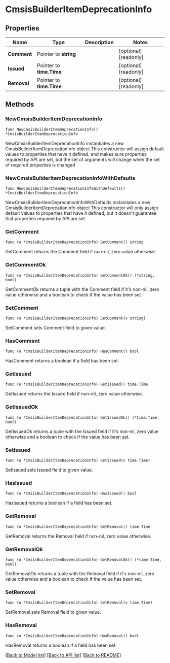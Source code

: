 <!--
Copyright (C) 2020-2022 Arm Limited or its affiliates and Contributors. All rights reserved.
SPDX-License-Identifier: Apache-2.0
-->
# CmsisBuilderItemDeprecationInfo

## Properties

Name | Type | Description | Notes
------------ | ------------- | ------------- | -------------
**Comment** | Pointer to **string** |  | [optional] [readonly] 
**Issued** | Pointer to **time.Time** |  | [optional] [readonly] 
**Removal** | Pointer to **time.Time** |  | [optional] [readonly] 

## Methods

### NewCmsisBuilderItemDeprecationInfo

`func NewCmsisBuilderItemDeprecationInfo() *CmsisBuilderItemDeprecationInfo`

NewCmsisBuilderItemDeprecationInfo instantiates a new CmsisBuilderItemDeprecationInfo object
This constructor will assign default values to properties that have it defined,
and makes sure properties required by API are set, but the set of arguments
will change when the set of required properties is changed

### NewCmsisBuilderItemDeprecationInfoWithDefaults

`func NewCmsisBuilderItemDeprecationInfoWithDefaults() *CmsisBuilderItemDeprecationInfo`

NewCmsisBuilderItemDeprecationInfoWithDefaults instantiates a new CmsisBuilderItemDeprecationInfo object
This constructor will only assign default values to properties that have it defined,
but it doesn't guarantee that properties required by API are set

### GetComment

`func (o *CmsisBuilderItemDeprecationInfo) GetComment() string`

GetComment returns the Comment field if non-nil, zero value otherwise.

### GetCommentOk

`func (o *CmsisBuilderItemDeprecationInfo) GetCommentOk() (*string, bool)`

GetCommentOk returns a tuple with the Comment field if it's non-nil, zero value otherwise
and a boolean to check if the value has been set.

### SetComment

`func (o *CmsisBuilderItemDeprecationInfo) SetComment(v string)`

SetComment sets Comment field to given value.

### HasComment

`func (o *CmsisBuilderItemDeprecationInfo) HasComment() bool`

HasComment returns a boolean if a field has been set.

### GetIssued

`func (o *CmsisBuilderItemDeprecationInfo) GetIssued() time.Time`

GetIssued returns the Issued field if non-nil, zero value otherwise.

### GetIssuedOk

`func (o *CmsisBuilderItemDeprecationInfo) GetIssuedOk() (*time.Time, bool)`

GetIssuedOk returns a tuple with the Issued field if it's non-nil, zero value otherwise
and a boolean to check if the value has been set.

### SetIssued

`func (o *CmsisBuilderItemDeprecationInfo) SetIssued(v time.Time)`

SetIssued sets Issued field to given value.

### HasIssued

`func (o *CmsisBuilderItemDeprecationInfo) HasIssued() bool`

HasIssued returns a boolean if a field has been set.

### GetRemoval

`func (o *CmsisBuilderItemDeprecationInfo) GetRemoval() time.Time`

GetRemoval returns the Removal field if non-nil, zero value otherwise.

### GetRemovalOk

`func (o *CmsisBuilderItemDeprecationInfo) GetRemovalOk() (*time.Time, bool)`

GetRemovalOk returns a tuple with the Removal field if it's non-nil, zero value otherwise
and a boolean to check if the value has been set.

### SetRemoval

`func (o *CmsisBuilderItemDeprecationInfo) SetRemoval(v time.Time)`

SetRemoval sets Removal field to given value.

### HasRemoval

`func (o *CmsisBuilderItemDeprecationInfo) HasRemoval() bool`

HasRemoval returns a boolean if a field has been set.


[[Back to Model list]](../README.md#documentation-for-models) [[Back to API list]](../README.md#documentation-for-api-endpoints) [[Back to README]](../README.md)


